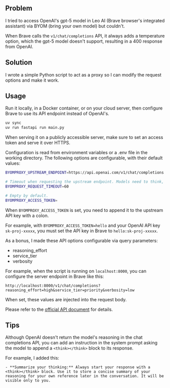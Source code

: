 ## Problem

I tried to access OpenAI's gpt-5 model in Leo AI (Brave browser's integrated
assistant) via BYOM (bring your own model) but couldn't.

When Brave calls the `v1/chat/completions` API, it always adds a temperature
option, which the gpt-5 model doesn't support, resulting in a 400 response from
OpenAI.

## Solution

I wrote a simple Python script to act as a proxy so I can modify the request
options and make it work.

## Usage

Run it locally, in a Docker container, or on your cloud server, then configure
Brave to use its API endpoint instead of OpenAI's.

```sh
uv sync
uv run fastapi run main.py
```

When serving it on a publicly accessible server, make sure to set an access
token and serve it over HTTPS.

Configuration is read from environment variables or a .env file in the working
directory. The following options are configurable, with their default values:

```sh
BYOMPROXY_UPSTREAM_ENDPOINT=https://api.openai.com/v1/chat/completions

# Timeout when requesting the upstream endpoint. Models need to think, so don't set it too short.
BYOMPROXY_REQUEST_TIMEOUT=60

# Empty by default.
BYOMPROXY_ACCESS_TOKEN=
```

When `BYOMPROXY_ACCESS_TOKEN` is set, you need to append it to the upstream API
key with a colon.

For example, with `BYOMPROXY_ACCESS_TOKEN=hello` and your OpenAI API key
`sk-proj-xxxxx`, you must set the API key in Brave to `hello:sk-proj-xxxxx`.

As a bonus, I made these API options configurable via query parameters:

- reasoning_effort
- service_tier
- verbosity

For example, when the script is running on `localhost:8000`, you can configure
the server endpoint in Brave like this:

```
http://localhost:8000/v1/chat/completions?reasoning_effort=high&service_tier=priority&verbosity=low
```

When set, these values are injected into the request body.

Please refer to the [official API document](https://platform.openai.com/docs/api-reference/chat/create) for details.

## Tips

Although OpenAI doesn't return the model's reasoning in the chat completions
API, you can add an instruction in the system prompt asking the model to append
a `<think></think>` block to its response.

For example, I added this:

```
- **Summarize your thinking:** Always start your response with a <think></think> block. Use it to store a concise summary of your reasoning for your own reference later in the conversation. It will be visible only to you.
```
